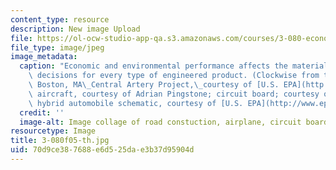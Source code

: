 ```yaml
---
content_type: resource
description: New image Upload
file: https://ol-ocw-studio-app-qa.s3.amazonaws.com/courses/3-080-economic-environmental-issues-in-materials-selection-fall-2005/70d9ce387688e6d525dae3b37d95904d_3-080f05-th.jpg
file_type: image/jpeg
image_metadata:
  caption: "Economic and environmental performance affects the materials selection\
    \ decisions for every type of engineered product. (Clockwise from top left: The\
    \ Boston, MA\_Central Artery Project,\_courtesy of [U.S. EPA](http://www.epa.gov/);\
    \ aircraft, courtesy of Adrian Pingstone; circuit board; courtesy of Angelo Leithold;\
    \ hybrid automobile schematic, courtesy of [U.S. EPA](http://www.epa.gov/))"
  credit: ''
  image-alt: Image collage of road constuction, airplane, circuit board and car.
resourcetype: Image
title: 3-080f05-th.jpg
uid: 70d9ce38-7688-e6d5-25da-e3b37d95904d
---
```

